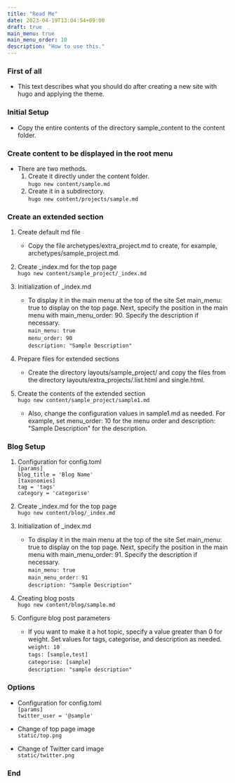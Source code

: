 ```yaml
---
title: "Read Me"
date: 2023-04-19T13:04:54+09:00
draft: true
main_menu: true
main_menu_order: 10
description: "How to use this."
---
```

### First of all
- This text describes what you should do after creating a new site with hugo and applying the theme.  
### Initial Setup  
- Copy the entire contents of the directory sample_content to the content folder.  

### Create content to be displayed in the root menu
- There are two methods.  
	1. Create it directly under the content folder.  
`hugo new content/sample.md`  
	2. Create it in a subdirectory.  
`hugo new content/projects/sample.md`  

### Create an extended section
1. Create default md file  
	- Copy the file archetypes/extra_project.md to create, for example, archetypes/sample_project.md.  

2. Create _index.md for the top page  
`hugo new content/sample_project/_index.md`  

3. Initialization of _index.md
	- To display it in the main menu at the top of the site Set main_menu: true to display on the top page. Next, specify the position in the main menu with main_menu_order: 90. Specify the description if necessary.  
`main_menu: true`  
`menu_order: 90`  
`description: "Sample Description"`  

4. Prepare files for extended sections  
	- Create the directory layouts/sample_project/ and copy the files from the directory layouts/extra_projects/.list.html and single.html.  

5. Create the contents of the extended section  
`hugo new content/sample_project/sample1.md`  
	- Also, change the configuration values in sample1.md as needed. For example, set menu_order: 10 for the menu order and description: "Sample Description" for the description.  

### Blog Setup
1. Configuration for config.toml  
`[params]`  
`blog_title = 'Blog Name'`  
`[taxonomies]`  
`tag = 'tags'`  
`category = 'categorise'`  

2. Create _index.md for the top page  
`hugo new content/blog/_index.md`  

3. Initialization of _index.md  
	- To display it in the main menu at the top of the site Set main_menu: true to display on the top page. Next, specify the position in the main menu with main_menu_order: 91. Specify the description if necessary.  
`main_menu: true`  
`main_menu_order: 91`  
`description: "Sample Description"`  

4. Creating blog posts  
`hugo new content/blog/sample.md`  

5. Configure blog post parameters  
	- If you want to make it a hot topic, specify a value greater than 0 for weight. Set values for tags, categorise, and description as needed.  
`weight: 10`  
`tags: [sample,test]`  
`categorise: [sample]`  
`description: "sample description"`  

### Options
- Configuration for config.toml  
`[params]`  
`twitter_user = '@sample'`  

- Change of top page image  
`static/top.png`  

- Change of Twitter card image  
`static/twitter.png`  

### End
